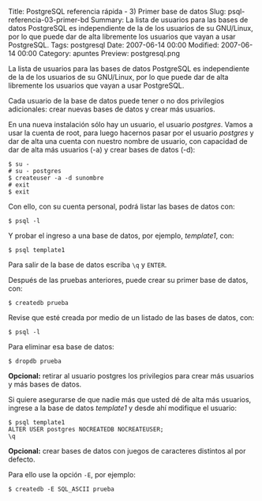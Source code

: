 Title: PostgreSQL referencia rápida - 3) Primer base de datos
Slug: psql-referencia-03-primer-bd
Summary: La lista de usuarios para las bases de datos PostgreSQL es independiente de la de los usuarios de su GNU/Linux, por lo que puede dar de alta libremente los usuarios que vayan a usar PostgreSQL.
Tags: postgresql
Date: 2007-06-14 00:00
Modified: 2007-06-14 00:00
Category: apuntes
Preview: postgresql.png


La lista de usuarios para las bases de datos PostgreSQL es independiente de la de los usuarios de su GNU/Linux, por lo que puede dar de alta libremente los usuarios que vayan a usar PostgreSQL.

Cada usuario de la base de datos puede tener o no dos privilegios adicionales: crear nuevas bases de datos y crear más usuarios.

En una nueva instalación sólo hay un usuario, el usuario *postgres*.  Vamos a usar la cuenta de root, para luego hacernos pasar por el usuario *postgres* y dar de alta una cuenta con nuestro nombre de usuario, con capacidad de dar de alta más usuarios (-a) y crear bases de datos (-d):

    $ su -
    # su - postgres
    $ createuser -a -d sunombre
    # exit
    $ exit

Con ello, con su cuenta personal, podrá listar las bases de datos con:

    $ psql -l

Y probar el ingreso a una base de datos, por ejemplo, *template1*, con:

    $ psql template1

Para salir de la base de datos escriba `\q` y `ENTER`.

Después de las pruebas anteriores, puede crear su primer base de datos, con:

    $ createdb prueba

Revise que esté creada por medio de un listado de las bases de datos, con:

    $ psql -l

Para eliminar esa base de datos:

    $ dropdb prueba

**Opcional:** retirar al usuario postgres los privilegios para crear más usuarios y más bases de datos.

Si quiere asegurarse de que nadie más que usted dé de alta más usuarios, ingrese a la base de datos *template1* y desde ahí modifique el usuario:

    $ psql template1
    ALTER USER postgres NOCREATEDB NOCREATEUSER;
    \q

**Opcional:** crear bases de datos con juegos de caracteres distintos al por defecto.

Para ello use la opción `-E`, por ejemplo:

    $ createdb -E SQL_ASCII prueba
